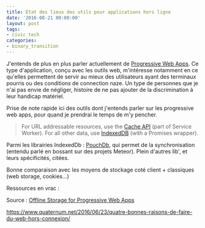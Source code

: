 ```yaml
---
title: Etat des lieux des utils pour applications hors ligne
date: '2016-08-21 00:00:00'
layout: post
tags:
- civic tech
categories:
- binary_transition
---
```


J'entends de plus en plus parler actuellement de [Progressive Web Apps](https://developers.google.com/web/progressive-web-apps/). Ce type d'application, conçu avec les outils web, m'intéresse notamment en ce qu'elles permettent de servir au mieux des utilisateurs ayant des terminaux pourris ou des conditions de connection naze. Un type de personnes que je n'ai pas envie de négliger, histoire de ne pas ajouter de la discrimination à leur handicap matériel.

<!--more-->

Prise de note rapide ici des outils dont j'entends parler sur les progressive web apps, pour quand je prendrai le temps de m'y pencher.

> For URL addressable resources, use the [Cache API](https://davidwalsh.name/cache) (part of Service Worker). For all other data, use [IndexedDB](https://docs.webplatform.org/wiki/apis/indexeddb) (with a Promises wrapper).


Parmi les librairies IndexedDb : [PouchDb](https://pouchdb.com/), qui permet de la synchronisation (entendu parlé en bossant sur des projets Meteor). Plein d'autres lib', et leurs spécificités, citées.

Bonne comparaison avec les moyens de stockage coté client + classiques (web storage, cookies...)


Ressources en vrac :



Source : [Offline Storage for Progressive Web Apps][source]

https://www.quaternum.net/2016/06/23/quatre-bonnes-raisons-de-faire-du-web-hors-connexion/

[source]: https://medium.com/dev-channel/offline-storage-for-progressive-web-apps-70d52695513c#.wnfv7c6py
